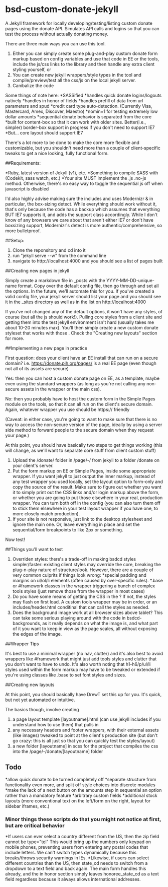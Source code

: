 bsd-custom-donate-jekyll
========================

A Jekyll framework for locally developing/testing/listing custom donate pages using the donate API.  Simulates API calls and logins so that you can test the process without actually donating money.

There are three main ways you can use this tool. 

1. Either you can simply create some plug-and-play custom donate form markup based on config variables and use that code in EE or the tools, include the js/css links to the library and then handle any extra client styling yourself, or
2. You can create new jekyll wrappers/style types in the tool and compile/preview/test all the css/js on the local jekyll server.
3. Canibalize the code

Some things of note here:
    *SASSified
    *handles quick donate logins/logouts natively
    *handles in honor of fields
    *handles prefill of data from url parameters and spud
    *credit card type auto-detection. (Currently Visa, Mastercard, Amex, Discover, Maestro)
    *nomin=1 for testing extremely low dollar amounts
    *sequential donate behavior is separated from the core
    *built for content-box so that it can work with older sites.  Better(i.e., simpler) border-box support in progress if you don't need to support IE7
    *But... core layout should support IE7

There's a lot more to be done to make the core more flexible and customizable, but you shouldn't need more than a couple of client-specific tweaks to get a nice looking, fully functional form.

##Requirements: 

*Ruby, latest version of Jekyll (v1), etc.
*Something to compile SASS with (Codekit, sass watch, etc.)
*Your site MUST implement the .js .no-js method. Otherwise, there's no easy way to toggle the sequential js off when javascript is disabled

I'd also highly advise making sure the includes and uses Modernizr & in particular, the box-sizing detect.  While everything should work without it, that's only because the code has a backup which assumes that everything BUT IE7 supports it, and adds the support class accordingly. While I don't know of any browsers we care about that aren't either IE7 or don't have boxsizing support, Modernizr's detect is more authentic/comprehensive, so more bulletproof.

##Setup: 

1. Clone the reponsitory and cd into it
2. run "jekyll serve --w" from the command line
3. navigate to http://localhost:4000 and you should see a list of pages built

##Creating new pages in jekyll

Simply create a markdown file in _posts with the YYYY-MM-DD-unique-name format.  Copy over the default config file, then go through and set all the options.  In the future, we'll automate this for you.  If you've created a valid config file, your jekyll server should list your page and you should see it in the _sites directory as well as in the list on http://localhost:4000

If you've not changed any of the default options, it won't have any styles, of course (but all the js should work!).  Pulling core styles from a client site and getting them into the test jekyll environment isn't hard (usually takes me about 10-20 minutes max). You'll then simply create a new custom donate styleset that works with those .  Check the "Creating new layouts" section for more.

##Implementing a new page in practice

First question: does your client have an EE install that can run on a secure domain?  i.e. https://donate.pih.org/pages/ is a real EE page (even though not all of its assets are secure)

Yes: then you can host a custom donate page on EE, as a template, maybe even using the standard wrappers (as long as you're not calling any non-secure assets in the wrapper or the main css).

No: then you probably have to host the custom form in the Simple Pages module on the tools, so that it can all run on the client's secure domain. Again, whatever wrapper you use should be https:// friendly

(Caveat: in either case, you're going to want to make sure that there is no way to access the non-secure version of the page, ideally by using a server side method to forward people to the secure domain when they request your page.)

At this point, you should have basically two steps to get things working (this will change, as we'll want to separate core stuff from client custom stuff)

1. Upload the /donate/ folder in /page/-/ from jekyll to a folder /donate on your client's server.
2. Put the form markup on EE or Simple Pages, inside some appropriate wrapper.  If you want jekyll to just output the inner markup, instead of any test wrapper you used locally, set the layout option to form-only and copy the source of the result.  Make sure to figure out whether you want it to simply print out the CSS links and/or login markup above the form, or whether you are going to put those elsewhere in your real, production wrapper. You can turn both off in the config (you can also turn them off to stick them elsewhere in your test layout wrapper if you have one, to more closely match production).
3. If your site is not responsive, just link to the desktop stylesheet and ignore the main one.  Or, leave everything in place and set the sequential/form breakpoints to like 2px or something.

Now test!

##Things you'll want to test

1. Overriden styles: there's a trade-off in making bsdcd styles simpler/faster: existing client styles may override the core, breaking the plug-n-play nature of structure/look. However, there are a couple of very common culprits if things look wrong: 
    *special padding and margins on ul/ol/li elements (often caused by over-specific rules).
    *.base or #framework classes in the wrapper triggering a bunch of complex tools styles (just remove those from the wrapper in most cases)
2. Do you have some means of getting the CSS in the <head>?  If not, the styles may flash on first load. A custom tools wrapper may be in order, or an includes/header.html conditinal that can call the styles as needed.
3. Does the background image work at all browser sizes above tablet?  This can take some serious playing around with the code in bsdcd-backgrounds, as it really depends on what the image is, and what part of it you want to keep in view as the page scales, all without exposing the edges of the image.

##Wrapper Tips

It's best to use a minimal wrapper (no nav, clutter) and it's also best to avoid wrappers like #framework that might just add tools styles and clutter that you don't want to have to undo.  It's also worth noting that h1-h6/p/ul/li styles used within the form markup may have to be tweaked or extended if you're using classes like .base to set font styles and sizes.  

##Creating new layouts

At this point, you should basically have DrewT set this up for you.  It's quick, but not yet automated or intuitive. 

The basics though, involve creating

1. a page layout template [layoutname].html (can use jekyll includes if you understand how to use them) that pulls in
2. any necessary headers and footer wrappers, with their external assets (like images) tweaked to point at the client's production site (but don't go crazy: this is all just so that you can quickly test the styles/layout)
3. a new folder [layoutname] in scss for the project that compiles the css into the /page/-/donate/[layoutname] folder


## Todo

*allow quick donate to be turned completely off
*separate structure from functionality even more, and split off style choices into discrete modules
*make the lack of a next button on the amounts step in sequential an option rather than a mandatory feature
*arbitrary custom fields
*additional stock layouts (more conventional text on the left/form on the right, layout for sidebar iframes, etc.)

### Minor things these scripts do that you might not notice at first, but are critical behavior

*If users can ever select a country different from the US, then the zip field cannot be type="tel"  This would bring up the numbers only keypad on mobile phones, preventing users from entering any postal codes that include letters. We can't switch types dynamically because this breaks/throws security warnings in IEs.
*Likewise, if users can select different countries than the US, then state_cd needs to switch from a dropdown to a text field and back again.  The main form handles this already, and the in honor section simply leaves honoree_state_cd as a text field regardless because it always allows international addresses.


